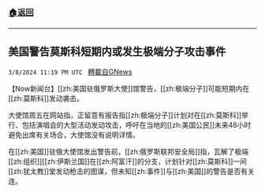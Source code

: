 ###  [:house:返回](README.md)
---


## 美国警告莫斯科短期内或发生极端分子攻击事件
`3/8/2024 11:19 PM UTC ` [轉載自GNews](https://gnews.org/articles/2378504)

【Now新闻台】[[zh:美国驻俄罗斯大使]]馆警告，[[zh:极端分子]]可能短期内在[[zh:莫斯科]]发动袭击。

大使馆周五在网站指，正留意有报告指[[zh:极端分子]]计划对在[[zh:莫斯科]]举行、包括演唱会的大型活动发动攻击，呼吁在当地的[[zh:美国公民]]未来48小时避免出席有关场合，大使馆没有说明详情。

在[[zh:美国]]驻俄大使馆发出警告前，[[zh:俄罗斯联邦安全局]]指，瓦解了极端[[zh:组织]][[zh:伊斯兰国]]在[[zh:阿富汗]]的分支，计划针对[[zh:莫斯科]]一间[[zh:犹太教]]堂发动枪击的图谋，但未知[[zh:事件]]与[[zh:美国]]的警告是否有关连。
